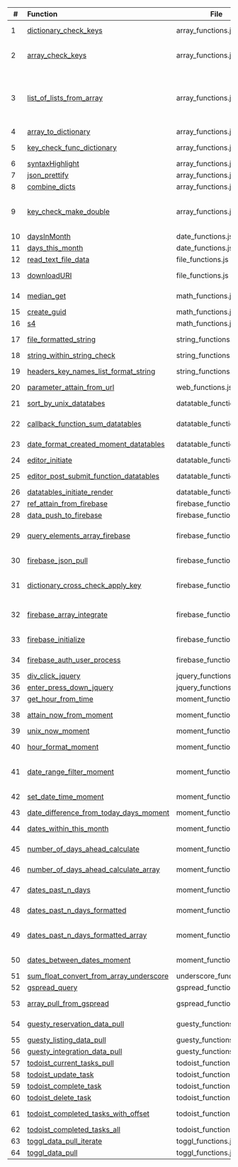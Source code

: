 | # | Function | File | Definition |
|---|:----|---|-------------|
| 1 | [dictionary_check_keys](http://cruzco.site44.com/streak.html) | array_functions.js | checks if item has a key and gives it null if not|
| 2 | [array_check_keys](http://cruzco.site44.com/streak.html) | array_functions.js | checks if item has a key and gives it null if not (for the whole array)|
| 3 | [list_of_lists_from_array](http://cruzco.site44.com/streak.html) | array_functions.js |  turn an array  e.g. list of dictionaries into a list of lists because certain functions such as datatables takes an input of a list of lists|
| 4 | [array_to_dictionary](http://cruzco.site44.com/streak.html) | array_functions.js | convert array to dictionary|
| 5 | [key_check_func_dictionary](http://cruzco.site44.com/streak.html) | array_functions.js | check if key has a value and if not, add it a value|
| 6 | [syntaxHighlight](http://cruzco.site44.com/streak.html) | array_functions.js | highlights syntax|
| 7 | [json_prettify](http://cruzco.site44.com/streak.html) | array_functions.js |  prettifies the json or the list|
| 8 | [combine_dicts](http://cruzco.site44.com/streak.html) | array_functions.js | combines dictionaries|
| 9 | [key_check_make_double](http://cruzco.site44.com/streak.html) | array_functions.js | check if the dictionary has two layers of key down and then pull and turn it to null to avoid error|
| 10 | [daysInMonth ](http://cruzco.site44.com/streak.html) | date_functions.js | |
| 11 | [days_this_month](http://cruzco.site44.com/streak.html) | date_functions.js | |
| 12 | [read_text_file_data](http://cruzco.site44.com/streak.html) | file_functions.js | read directly from a text file|
| 13 | [downloadURI](http://cruzco.site44.com/streak.html) | file_functions.js | convert a downloadable data url into a download|
| 14 | [median_get](http://cruzco.site44.com/streak.html) | math_functions.js | get the median from list of numbers|
| 15 | [create_guid](http://cruzco.site44.com/streak.html) | math_functions.js | create g unique identifier|
| 16 | [s4](http://cruzco.site44.com/streak.html) | math_functions.js | nction create_guid() {|
| 17 | [file_formatted_string](http://cruzco.site44.com/streak.html) | string_functions.js | convert stirng to fromatted string |
| 18 | [string_within_string_check](http://cruzco.site44.com/streak.html) | string_functions.js | |
| 19 | [headers_key_names_list_format_string](http://cruzco.site44.com/streak.html) | string_functions.js | convert stirng to fromatted string |
| 20 | [parameter_attain_from_url](http://cruzco.site44.com/streak.html) | web_functions.js | get url parameter |
| 21 | [sort_by_unix_datatabes](http://cruzco.site44.com/streak.html) | datatable_functions.js | this should go at top of datatables|
| 22 | [callback_function_sum_datatables](http://cruzco.site44.com/streak.html) | datatable_functions.js | based on filter from table , update a funciton|
| 23 | [date_format_created_moment_datatables](http://cruzco.site44.com/streak.html) | datatable_functions.js | format the date as its created|
| 24 | [editor_initiate](http://cruzco.site44.com/streak.html) | datatable_functions.js | |
| 25 | [editor_post_submit_function_datatables](http://cruzco.site44.com/streak.html) | datatable_functions.js | process the response from the psot submit|
| 26 | [datatables_initiate_render](http://cruzco.site44.com/streak.html) | datatable_functions.js | |
| 27 | [ref_attain_from_firebase](http://cruzco.site44.com/streak.html) | firebase_functions.js | pull ref from firebase|
| 28 | [data_push_to_firebase](http://cruzco.site44.com/streak.html) | firebase_functions.js | push data to firebase|
| 29 | [query_elements_array_firebase](http://cruzco.site44.com/streak.html) | firebase_functions.js | query the contacts ref and run the process_func on the results|
| 30 | [firebase_json_pull](http://cruzco.site44.com/streak.html) | firebase_functions.js | pulls straight json if the firebase is open|
| 31 | [dictionary_cross_check_apply_key](http://cruzco.site44.com/streak.html) | firebase_functions.js | purpose is to check one dictionary against another and update it |
| 32 | [firebase_array_integrate](http://cruzco.site44.com/streak.html) | firebase_functions.js | purpose is to sync firebase array with regular array across keys|
| 33 | [firebase_initialize](http://cruzco.site44.com/streak.html) | firebase_functions.js |  initialize the firebase instance|
| 34 | [firebase_auth_user_process](http://cruzco.site44.com/streak.html) | firebase_functions.js | authenticate the user that has been authed|
| 35 | [div_click_jquery](http://cruzco.site44.com/streak.html) | jquery_functions.js | click on a button|
| 36 | [enter_press_down_jquery](http://cruzco.site44.com/streak.html) | jquery_functions.js | press enter when clicked|
| 37 | [get_hour_from_time](http://cruzco.site44.com/streak.html) | moment_functions.js | get hour from time|
| 38 | [attain_now_from_moment](http://cruzco.site44.com/streak.html) | moment_functions.js | get the current time from moment|
| 39 | [unix_now_moment](http://cruzco.site44.com/streak.html) | moment_functions.js | return unix now moment|
| 40 | [hour_format_moment](http://cruzco.site44.com/streak.html) | moment_functions.js | return hour-minute format using moment|
| 41 | [date_range_filter_moment](http://cruzco.site44.com/streak.html) | moment_functions.js | filter a certain date for current time range such as today, this month etc.|
| 42 | [set_date_time_moment](http://cruzco.site44.com/streak.html) | moment_functions.js | set the hour from a given day|
| 43 | [date_difference_from_today_days_moment](http://cruzco.site44.com/streak.html) | moment_functions.js | |
| 44 | [dates_within_this_month](http://cruzco.site44.com/streak.html) | moment_functions.js | dates that are within this month|
| 45 | [number_of_days_ahead_calculate](http://cruzco.site44.com/streak.html) | moment_functions.js | return a list of days in the future |
| 46 | [number_of_days_ahead_calculate_array](http://cruzco.site44.com/streak.html) | moment_functions.js | return a list of days in the future. This returns an array |
| 47 | [dates_past_n_days](http://cruzco.site44.com/streak.html) | moment_functions.js | return list of days in the past|
| 48 | [dates_past_n_days_formatted](http://cruzco.site44.com/streak.html) | moment_functions.js | return list of days in the past but strf formatted|
| 49 | [dates_past_n_days_formatted_array](http://cruzco.site44.com/streak.html) | moment_functions.js | return list of days in the past but strf formatted. This is as an array.|
| 50 | [dates_between_dates_moment](http://cruzco.site44.com/streak.html) | moment_functions.js | pulls the dates between two dates|
| 51 | [sum_float_convert_from_array_underscore](http://cruzco.site44.com/streak.html) | underscore_functions.js |  get sum from array with key|
| 52 | [gspread_query](http://cruzco.site44.com/streak.html) | gspread_functions.js | query google spreadsheets|
| 53 | [array_pull_from_gspread](http://cruzco.site44.com/streak.html) | gspread_functions.js | query from gspread directly using api key|
| 54 | [guesty_reservation_data_pull](http://cruzco.site44.com/streak.html) | guesty_functions.js |  The below function pulls the data from the guesty|
| 55 | [guesty_listing_data_pull](http://cruzco.site44.com/streak.html) | guesty_functions.js | |
| 56 | [guesty_integration_data_pull](http://cruzco.site44.com/streak.html) | guesty_functions.js | |
| 57 | [todoist_current_tasks_pull](http://cruzco.site44.com/streak.html) | todoist_functions.js | get current tasks |
| 58 | [todoist_update_task](http://cruzco.site44.com/streak.html) | todoist_functions.js | update tasks|
| 59 | [todoist_complete_task](http://cruzco.site44.com/streak.html) | todoist_functions.js | completes todoist task|
| 60 | [todoist_delete_task](http://cruzco.site44.com/streak.html) | todoist_functions.js | deletes todoist task|
| 61 | [todoist_completed_tasks_with_offset](http://cruzco.site44.com/streak.html) | todoist_functions.js | child function of todoist_completed_tasks_all|
| 62 | [todoist_completed_tasks_all](http://cruzco.site44.com/streak.html) | todoist_functions.js | pulls all of todoist tasks |
| 63 | [toggl_data_pull_iterate](http://cruzco.site44.com/streak.html) | toggl_functions.js | |
| 64 | [toggl_data_pull](http://cruzco.site44.com/streak.html) | toggl_functions.js | |